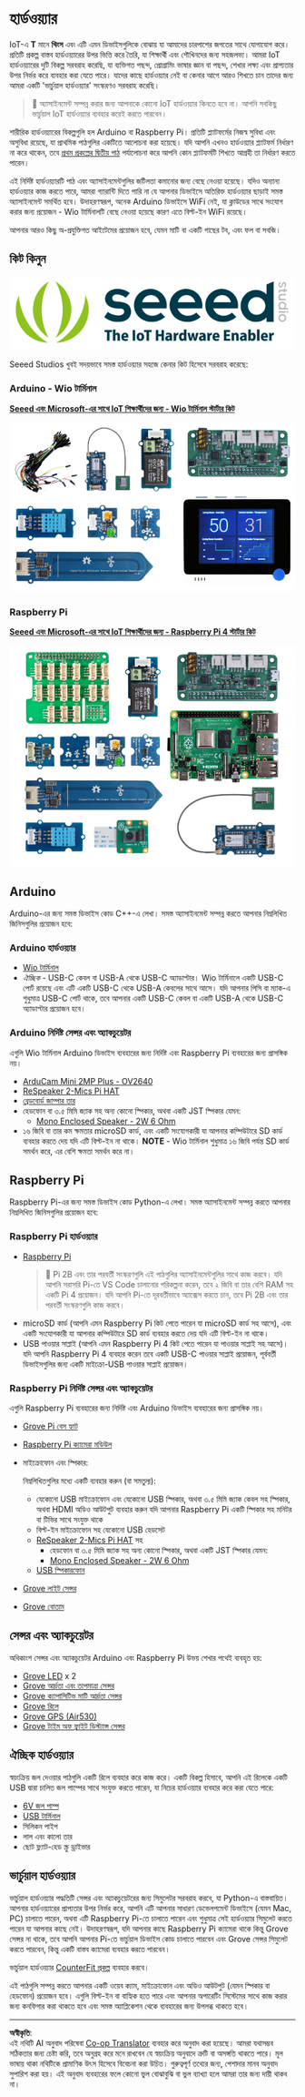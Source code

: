 <!--
CO_OP_TRANSLATOR_METADATA:
{
  "original_hash": "3dce18fab38adf93ff30b8c221b1eec5",
  "translation_date": "2025-08-27T09:42:47+00:00",
  "source_file": "hardware.md",
  "language_code": "bn"
}
-->
# হার্ডওয়্যার

IoT-এ **T** মানে **থিংস** এবং এটি এমন ডিভাইসগুলিকে বোঝায় যা আমাদের চারপাশের জগতের সাথে যোগাযোগ করে। প্রতিটি প্রকল্প বাস্তব হার্ডওয়্যারের উপর ভিত্তি করে তৈরি, যা শিক্ষার্থী এবং শৌখিনদের জন্য সহজলভ্য। আমরা IoT হার্ডওয়্যারের দুটি বিকল্প সরবরাহ করেছি, যা ব্যক্তিগত পছন্দ, প্রোগ্রামিং ভাষার জ্ঞান বা পছন্দ, শেখার লক্ষ্য এবং প্রাপ্যতার উপর নির্ভর করে ব্যবহার করা যেতে পারে। যাদের কাছে হার্ডওয়্যার নেই বা কেনার আগে আরও শিখতে চান তাদের জন্য আমরা একটি 'ভার্চুয়াল হার্ডওয়্যার' সংস্করণও সরবরাহ করেছি।

> 💁 অ্যাসাইনমেন্ট সম্পন্ন করার জন্য আপনাকে কোনো IoT হার্ডওয়্যার কিনতে হবে না। আপনি সবকিছু ভার্চুয়াল IoT হার্ডওয়্যার ব্যবহার করেই করতে পারবেন।

শারীরিক হার্ডওয়্যারের বিকল্পগুলি হল Arduino বা Raspberry Pi। প্রতিটি প্ল্যাটফর্মের নিজস্ব সুবিধা এবং অসুবিধা রয়েছে, যা প্রাথমিক পাঠগুলির একটিতে আলোচনা করা হয়েছে। যদি আপনি এখনও হার্ডওয়্যার প্ল্যাটফর্ম নির্ধারণ না করে থাকেন, তবে [প্রথম প্রকল্পের দ্বিতীয় পাঠ](./1-getting-started/lessons/2-deeper-dive/README.md) পর্যালোচনা করে আপনি কোন প্ল্যাটফর্মটি শিখতে আগ্রহী তা নির্ধারণ করতে পারেন।

এই নির্দিষ্ট হার্ডওয়্যারটি পাঠ এবং অ্যাসাইনমেন্টগুলির জটিলতা কমানোর জন্য বেছে নেওয়া হয়েছে। যদিও অন্যান্য হার্ডওয়্যার কাজ করতে পারে, আমরা গ্যারান্টি দিতে পারি না যে আপনার ডিভাইসে অতিরিক্ত হার্ডওয়্যার ছাড়াই সমস্ত অ্যাসাইনমেন্ট সমর্থিত হবে। উদাহরণস্বরূপ, অনেক Arduino ডিভাইসে WiFi নেই, যা ক্লাউডের সাথে সংযোগ করার জন্য প্রয়োজন - Wio টার্মিনালটি বেছে নেওয়া হয়েছে কারণ এতে বিল্ট-ইন WiFi রয়েছে।

আপনার আরও কিছু অ-প্রযুক্তিগত আইটেমের প্রয়োজন হবে, যেমন মাটি বা একটি গাছের টব, এবং ফল বা সবজি।

## কিট কিনুন

![Seeed studios লোগো](../../translated_images/seeed-logo.74732b6b482b6e8e8bdcc06f0541fc92b1dabf5e3e8f37afb91e04393a8cb977.bn.png)

Seeed Studios খুবই সদয়ভাবে সমস্ত হার্ডওয়্যার সহজে কেনার কিট হিসেবে সরবরাহ করেছে:

### Arduino - Wio টার্মিনাল

**[Seeed এবং Microsoft-এর সাথে IoT শিক্ষার্থীদের জন্য - Wio টার্মিনাল স্টার্টার কিট](https://www.seeedstudio.com/IoT-for-beginners-with-Seeed-and-Microsoft-Wio-Terminal-Starter-Kit-p-5006.html)**

[![Wio টার্মিনাল হার্ডওয়্যার কিট](../../translated_images/wio-hardware-kit.4c70c48b85e4283a1d73e248d87d49587c0cd077eeb69cb3eca803166f63c9a5.bn.png)](https://www.seeedstudio.com/IoT-for-beginners-with-Seeed-and-Microsoft-Wio-Terminal-Starter-Kit-p-5006.html)

### Raspberry Pi

**[Seeed এবং Microsoft-এর সাথে IoT শিক্ষার্থীদের জন্য - Raspberry Pi 4 স্টার্টার কিট](https://www.seeedstudio.com/IoT-for-beginners-with-Seeed-and-Microsoft-Raspberry-Pi-Starter-Kit-p-5004.html)**

[![Raspberry Pi টার্মিনাল হার্ডওয়্যার কিট](../../translated_images/pi-hardware-kit.26dbadaedb7dd44c73b0131d5d68ea29472ed0a9744f90d5866c6d82f2d16380.bn.png)](https://www.seeedstudio.com/IoT-for-beginners-with-Seeed-and-Microsoft-Raspberry-Pi-Starter-Kit-p-5004.html)

## Arduino

Arduino-এর জন্য সমস্ত ডিভাইস কোড C++-এ লেখা। সমস্ত অ্যাসাইনমেন্ট সম্পন্ন করতে আপনার নিম্নলিখিত জিনিসগুলির প্রয়োজন হবে:

### Arduino হার্ডওয়্যার

* [Wio টার্মিনাল](https://www.seeedstudio.com/Wio-Terminal-p-4509.html)
* *ঐচ্ছিক* - USB-C কেবল বা USB-A থেকে USB-C অ্যাডাপ্টার। Wio টার্মিনালে একটি USB-C পোর্ট রয়েছে এবং এটি একটি USB-C থেকে USB-A কেবলের সাথে আসে। যদি আপনার পিসি বা ম্যাক-এ শুধুমাত্র USB-C পোর্ট থাকে, তবে আপনার একটি USB-C কেবল বা একটি USB-A থেকে USB-C অ্যাডাপ্টার প্রয়োজন হবে।

### Arduino নির্দিষ্ট সেন্সর এবং অ্যাকচুয়েটর

এগুলি Wio টার্মিনাল Arduino ডিভাইস ব্যবহারের জন্য নির্দিষ্ট এবং Raspberry Pi ব্যবহারের জন্য প্রাসঙ্গিক নয়।

* [ArduCam Mini 2MP Plus - OV2640](https://www.arducam.com/product/arducam-2mp-spi-camera-b0067-arduino/)
* [ReSpeaker 2-Mics Pi HAT](https://www.seeedstudio.com/ReSpeaker-2-Mics-Pi-HAT.html)
* [ব্রেডবোর্ড জাম্পার তার](https://www.seeedstudio.com/Breadboard-Jumper-Wire-Pack-241mm-200mm-160mm-117m-p-234.html)
* হেডফোন বা ৩.৫ মিমি জ্যাক সহ অন্য কোনো স্পিকার, অথবা একটি JST স্পিকার যেমন:
  * [Mono Enclosed Speaker - 2W 6 Ohm](https://www.seeedstudio.com/Mono-Enclosed-Speaker-2W-6-Ohm-p-2832.html)
* ১৬ জিবি বা তার কম ক্ষমতার microSD কার্ড, এবং একটি সংযোগকারী যা আপনার কম্পিউটারে SD কার্ড ব্যবহার করতে দেয় যদি এটি বিল্ট-ইন না থাকে। **NOTE** - Wio টার্মিনাল শুধুমাত্র ১৬ জিবি পর্যন্ত SD কার্ড সমর্থন করে, এর বেশি ক্ষমতা সমর্থন করে না।

## Raspberry Pi

Raspberry Pi-এর জন্য সমস্ত ডিভাইস কোড Python-এ লেখা। সমস্ত অ্যাসাইনমেন্ট সম্পন্ন করতে আপনার নিম্নলিখিত জিনিসগুলির প্রয়োজন হবে:

### Raspberry Pi হার্ডওয়্যার

* [Raspberry Pi](https://www.raspberrypi.org/products/raspberry-pi-4-model-b/)
  > 💁 Pi 2B এবং তার পরবর্তী সংস্করণগুলি এই পাঠগুলির অ্যাসাইনমেন্টগুলির সাথে কাজ করবে। যদি আপনি সরাসরি Pi-তে VS Code চালানোর পরিকল্পনা করেন, তবে ২ জিবি বা তার বেশি RAM সহ একটি Pi 4 প্রয়োজন। যদি আপনি Pi-তে দূরবর্তীভাবে অ্যাক্সেস করতে চান, তবে Pi 2B এবং তার পরবর্তী সংস্করণগুলি কাজ করবে।
* microSD কার্ড (আপনি এমন Raspberry Pi কিট পেতে পারেন যা microSD কার্ড সহ আসে), এবং একটি সংযোগকারী যা আপনার কম্পিউটারে SD কার্ড ব্যবহার করতে দেয় যদি এটি বিল্ট-ইন না থাকে।
* USB পাওয়ার সাপ্লাই (আপনি এমন Raspberry Pi 4 কিট পেতে পারেন যা পাওয়ার সাপ্লাই সহ আসে)। যদি আপনি Raspberry Pi 4 ব্যবহার করেন তবে একটি USB-C পাওয়ার সাপ্লাই প্রয়োজন, পূর্ববর্তী ডিভাইসগুলির জন্য একটি মাইক্রো-USB পাওয়ার সাপ্লাই প্রয়োজন।

### Raspberry Pi নির্দিষ্ট সেন্সর এবং অ্যাকচুয়েটর

এগুলি Raspberry Pi ব্যবহারের জন্য নির্দিষ্ট এবং Arduino ডিভাইস ব্যবহারের জন্য প্রাসঙ্গিক নয়।

* [Grove Pi বেস হ্যাট](https://www.seeedstudio.com/Grove-Base-Hat-for-Raspberry-Pi.html)
* [Raspberry Pi ক্যামেরা মডিউল](https://www.raspberrypi.org/products/camera-module-v2/)
* মাইক্রোফোন এবং স্পিকার:

  নিম্নলিখিতগুলির মধ্যে একটি ব্যবহার করুন (বা সমতুল্য):
  * যেকোনো USB মাইক্রোফোন এবং যেকোনো USB স্পিকার, অথবা ৩.৫ মিমি জ্যাক কেবল সহ স্পিকার, অথবা HDMI অডিও আউটপুট ব্যবহার করুন যদি আপনার Raspberry Pi একটি স্পিকার সহ মনিটর বা টিভির সাথে সংযুক্ত থাকে
  * বিল্ট-ইন মাইক্রোফোন সহ যেকোনো USB হেডসেট
  * [ReSpeaker 2-Mics Pi HAT](https://www.seeedstudio.com/ReSpeaker-2-Mics-Pi-HAT.html) সহ
    * হেডফোন বা ৩.৫ মিমি জ্যাক সহ অন্য কোনো স্পিকার, অথবা একটি JST স্পিকার যেমন:
    * [Mono Enclosed Speaker - 2W 6 Ohm](https://www.seeedstudio.com/Mono-Enclosed-Speaker-2W-6-Ohm-p-2832.html)
  * [USB স্পিকারফোন](https://www.amazon.com/USB-Speakerphone-Conference-Business-Microphones/dp/B07Q3D7F8S/ref=sr_1_1?dchild=1&keywords=m0&qid=1614647389&sr=8-1)
* [Grove লাইট সেন্সর](https://www.seeedstudio.com/Grove-Light-Sensor-v1-2-LS06-S-phototransistor.html)
* [Grove বোতাম](https://www.seeedstudio.com/Grove-Button.html)

## সেন্সর এবং অ্যাকচুয়েটর

অধিকাংশ সেন্সর এবং অ্যাকচুয়েটর Arduino এবং Raspberry Pi উভয় শেখার পথেই ব্যবহৃত হয়:

* [Grove LED](https://www.seeedstudio.com/Grove-LED-Pack-p-4364.html) x 2
* [Grove আর্দ্রতা এবং তাপমাত্রা সেন্সর](https://www.seeedstudio.com/Grove-Temperature-Humidity-Sensor-DHT11.html)
* [Grove ক্যাপাসিটিভ মাটি আর্দ্রতা সেন্সর](https://www.seeedstudio.com/Grove-Capacitive-Moisture-Sensor-Corrosion-Resistant.html)
* [Grove রিলে](https://www.seeedstudio.com/Grove-Relay.html)
* [Grove GPS (Air530)](https://www.seeedstudio.com/Grove-GPS-Air530-p-4584.html)
* [Grove টাইম অফ ফ্লাইট ডিস্ট্যান্স সেন্সর](https://www.seeedstudio.com/Grove-Time-of-Flight-Distance-Sensor-VL53L0X.html)

## ঐচ্ছিক হার্ডওয়্যার

স্বয়ংক্রিয় জল দেওয়ার পাঠগুলি একটি রিলে ব্যবহার করে কাজ করে। একটি বিকল্প হিসাবে, আপনি এই রিলেকে একটি USB দ্বারা চালিত জল পাম্পের সাথে সংযুক্ত করতে পারেন, যা নিচের হার্ডওয়্যার ব্যবহার করে করা যেতে পারে:

* [6V জল পাম্প](https://www.seeedstudio.com/6V-Mini-Water-Pump-p-1945.html)
* [USB টার্মিনাল](https://www.adafruit.com/product/3628)
* সিলিকন পাইপ
* লাল এবং কালো তার
* ছোট ফ্ল্যাট-হেড স্ক্রু ড্রাইভার

## ভার্চুয়াল হার্ডওয়্যার

ভার্চুয়াল হার্ডওয়্যার পদ্ধতিটি সেন্সর এবং অ্যাকচুয়েটরের জন্য সিমুলেটর সরবরাহ করবে, যা Python-এ বাস্তবায়িত। আপনার হার্ডওয়্যারের প্রাপ্যতার উপর নির্ভর করে, আপনি এটি আপনার সাধারণ ডেভেলপমেন্ট ডিভাইসে (যেমন Mac, PC) চালাতে পারেন, অথবা এটি Raspberry Pi-তে চালাতে পারেন এবং শুধুমাত্র সেই হার্ডওয়্যার সিমুলেট করতে পারেন যা আপনার কাছে নেই। উদাহরণস্বরূপ, যদি আপনার কাছে Raspberry Pi ক্যামেরা থাকে কিন্তু Grove সেন্সর না থাকে, তবে আপনি আপনার Pi-তে ভার্চুয়াল ডিভাইস কোড চালাতে পারবেন এবং Grove সেন্সর সিমুলেট করতে পারবেন, কিন্তু একটি বাস্তব ক্যামেরা ব্যবহার করতে পারবেন।

ভার্চুয়াল হার্ডওয়্যার [CounterFit প্রকল্প](https://github.com/CounterFit-IoT/CounterFit) ব্যবহার করবে।

এই পাঠগুলি সম্পন্ন করতে আপনার একটি ওয়েব ক্যাম, মাইক্রোফোন এবং অডিও আউটপুট (যেমন স্পিকার বা হেডফোন) প্রয়োজন হবে। এগুলি বিল্ট-ইন বা বাহ্যিক হতে পারে এবং আপনার অপারেটিং সিস্টেমের সাথে কাজ করার জন্য কনফিগার করা থাকতে হবে এবং সমস্ত অ্যাপ্লিকেশন থেকে ব্যবহারের জন্য উপলব্ধ থাকতে হবে।

---

**অস্বীকৃতি**:  
এই নথিটি AI অনুবাদ পরিষেবা [Co-op Translator](https://github.com/Azure/co-op-translator) ব্যবহার করে অনুবাদ করা হয়েছে। আমরা যথাসম্ভব সঠিকতার জন্য চেষ্টা করি, তবে অনুগ্রহ করে মনে রাখবেন যে স্বয়ংক্রিয় অনুবাদে ত্রুটি বা অসঙ্গতি থাকতে পারে। মূল ভাষায় থাকা নথিটিকে প্রামাণিক উৎস হিসেবে বিবেচনা করা উচিত। গুরুত্বপূর্ণ তথ্যের জন্য, পেশাদার মানব অনুবাদ সুপারিশ করা হয়। এই অনুবাদ ব্যবহারের ফলে কোনো ভুল বোঝাবুঝি বা ভুল ব্যাখ্যা হলে আমরা তার জন্য দায়ী থাকব না।